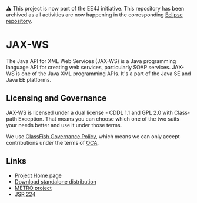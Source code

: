 ⚠️ This project is now part of the EE4J initiative. This repository has been archived as all activities are now happening in the corresponding [Eclipse repository](https://github.com/eclipse-ee4j/metro-jax-ws).

# JAX-WS

The Java API for XML Web Services (JAX-WS) is a Java programming language API for creating web services, particularly SOAP services. JAX-WS is one of the Java XML programming APIs. It's a part of the Java SE and Java EE platforms.

## Licensing and Governance

JAX-WS is licensed under a dual license - CDDL 1.1 and GPL 2.0 with Class-path Exception. 
That means you can choose which one of the two suits your needs better and use it under those terms.

We use [GlassFish Governance Policy](https://javaee.github.io/metro-jax-ws/CONTRIBUTING), 
which means we can only accept contributions under the 
terms of [OCA](http://oracle.com/technetwork/goto/oca).

## Links

- [Project Home page](https://javaee.github.io/metro-jax-ws)
- [Download standalone distribution](https://repo1.maven.org/maven2/com/sun/xml/ws/jaxws-ri/2.3.0/jaxws-ri-2.3.0.zip)
- [METRO project](https://javaee.github.io/metro)
- [JSR 224](https://jcp.org/en/jsr/detail?id=224)
